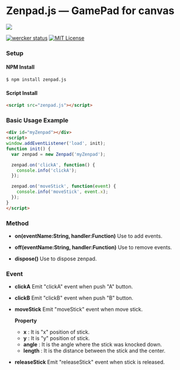 # Zenpad.js — GamePad for canvas

![](https://github.com/sawa-zen/zenpad.js/wiki/images/zenpad_readme.png)

[![wercker status](https://app.wercker.com/status/6764b7988a279822959e792434e70223/s/master "wercker status")](https://app.wercker.com/project/byKey/6764b7988a279822959e792434e70223)
[![MIT License](http://img.shields.io/badge/license-MIT-blue.svg?style=flat)](LICENSE)

### Setup

#### NPM Install

```bash
$ npm install zenpad.js
```

#### Script Install

```html
<script src="zenpad.js"></script>
```

### Basic Usage Example

```html
<div id="myZenpad"></div>
<script>
window.addEventListener('load', init);
function init() {
  var zenpad = new Zenpad('myZenpad');

  zenpad.on('clickA', function() {
    console.info('clickA');
  });

  zenpad.on('moveStick', function(event) {
    console.info('moveStick', event.x);
  });
}
</script>
```

### Method

- **on(eventName:String, handler:Function)**
Use to add events.

- **off(eventName:String, handler:Function)**
Use to remove events.

- **dispose()**
Use to dispose zenpad.

### Event

- **clickA**
Emit "clickA" event when push "A" button.

- **clickB**
Emit "clickB" event when push "B" button.

- **moveStick**
Emit "moveStick" event when move stick.

  **Property**
  - **x** : It is "x" position of stick.
  - **y** : It is "y" position of stick.
  - **angle** : It is the angle where the stick was knocked down.
  - **length** : It is the distance between the stick and the center.

- **releaseStick**
Emit "releaseStick" event when stick is released.
